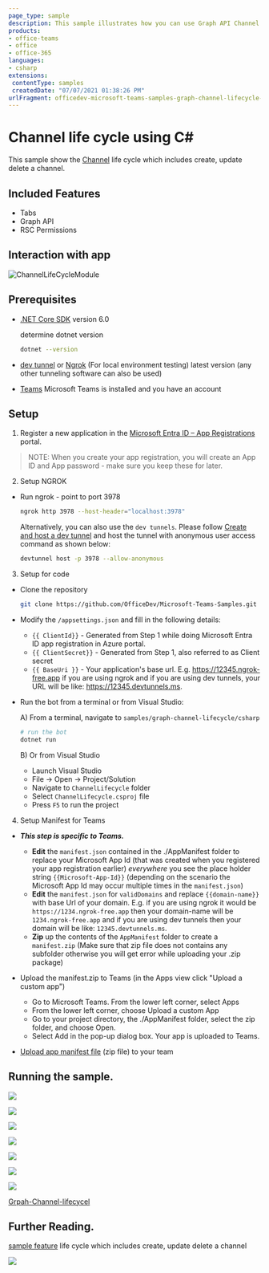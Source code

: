 ```yaml
---
page_type: sample
description: This sample illustrates how you can use Graph API Channel Life Cycle to call Graph APIs through teams tab.
products:
- office-teams
- office
- office-365
languages:
- csharp
extensions:
 contentType: samples
 createdDate: "07/07/2021 01:38:26 PM"
urlFragment: officedev-microsoft-teams-samples-graph-channel-lifecycle-csharp
---
```


# Channel life cycle using C#

This sample show the [Channel](https://docs.microsoft.com/en-us/graph/api/resources/channel?view=graph-rest-1.0) life cycle which includes create, update delete a channel.

## Included Features
* Tabs
* Graph API
* RSC Permissions

## Interaction with app

 ![ChannelLifeCycleModule](ChannelLifecycle/Images/ChannelLifeCycleModule.gif)

## Prerequisites
- [.NET Core SDK](https://dotnet.microsoft.com/download) version 6.0

  determine dotnet version
  ```bash
  dotnet --version
  ```
- [dev tunnel](https://learn.microsoft.com/en-us/azure/developer/dev-tunnels/get-started?tabs=windows) or [Ngrok](https://ngrok.com/download) (For local environment testing) latest version (any other tunneling software can also be used)
  
- [Teams](https://teams.microsoft.com) Microsoft Teams is installed and you have an account

## Setup
1. Register a new application in the [Microsoft Entra ID – App Registrations](https://go.microsoft.com/fwlink/?linkid=2083908) portal.

> NOTE: When you create your app registration, you will create an App ID and App password - make sure you keep these for later.

2. Setup NGROK
 - Run ngrok - point to port 3978

   ```bash
   ngrok http 3978 --host-header="localhost:3978"
   ```  

   Alternatively, you can also use the `dev tunnels`. Please follow [Create and host a dev tunnel](https://learn.microsoft.com/en-us/azure/developer/dev-tunnels/get-started?tabs=windows) and host the tunnel with anonymous user access command as shown below:

   ```bash
   devtunnel host -p 3978 --allow-anonymous
   ```

3. Setup for code

- Clone the repository

    ```bash
    git clone https://github.com/OfficeDev/Microsoft-Teams-Samples.git
    ```

- Modify the `/appsettings.json` and fill in the following details:
  - `{{ ClientId}}` - Generated from Step 1 while doing Microsoft Entra ID app registration in Azure portal.
  - `{{ ClientSecret}}` - Generated from Step 1, also referred to as Client secret
  - `{{ BaseUri }}` - Your application's base url. E.g. https://12345.ngrok-free.app if you are using ngrok and if you are using dev tunnels, your URL will be like: https://12345.devtunnels.ms.

- Run the bot from a terminal or from Visual Studio:

  A) From a terminal, navigate to `samples/graph-channel-lifecycle/csharp`

  ```bash
  # run the bot
  dotnet run
  ```
  B) Or from Visual Studio
    - Launch Visual Studio
  - File -> Open -> Project/Solution
  - Navigate to `ChannelLifecycle` folder
  - Select `ChannelLifecycle.csproj` file
  - Press `F5` to run the project

 4. Setup Manifest for Teams
- __*This step is specific to Teams.*__
    - **Edit** the `manifest.json` contained in the ./AppManifest folder to replace your Microsoft App Id (that was created when you registered your app registration earlier) *everywhere* you see the place holder string `{{Microsoft-App-Id}}` (depending on the scenario the Microsoft App Id may occur multiple times in the `manifest.json`)
    - **Edit** the `manifest.json` for `validDomains` and replace `{{domain-name}}` with base Url of your domain. E.g. if you are using ngrok it would be `https://1234.ngrok-free.app` then your domain-name will be `1234.ngrok-free.app` and if you are using dev tunnels then your domain will be like: `12345.devtunnels.ms`.
    - **Zip** up the contents of the `AppManifest` folder to create a `manifest.zip` (Make sure that zip file does not contains any subfolder otherwise you will get error while uploading your .zip package)

- Upload the manifest.zip to Teams (in the Apps view click "Upload a custom app")
   - Go to Microsoft Teams. From the lower left corner, select Apps
   - From the lower left corner, choose Upload a custom App
   - Go to your project directory, the ./AppManifest folder, select the zip folder, and choose Open.
   - Select Add in the pop-up dialog box. Your app is uploaded to Teams.
- [Upload app manifest file](https://docs.microsoft.com/en-us/microsoftteams/platform/concepts/deploy-and-publish/apps-upload#load-your-package-into-teams) (zip file) to your team

## Running the sample.

  ![](ChannelLifecycle/Images/Image0.png)

  ![](ChannelLifecycle/Images/Image1.PNG)

  ![](ChannelLifecycle/Images/Image2.PNG)

  ![](ChannelLifecycle/Images/Image3.PNG)

  ![](ChannelLifecycle/Images/Image4.png)

  ![](ChannelLifecycle/Images/Image5.png)

  ![](ChannelLifecycle/Images/Image6.png)
  
  [Grpah-Channel-lifecycel](https://learn.microsoft.com/en-us/microsoftteams/plan-teams-lifecycle)
  
## Further Reading.

 [sample feature](https://docs.microsoft.com/en-us/graph/api/resources/channel?view=graph-rest-1.0) life cycle which includes create, update delete a channel
  
 



<img src="https://pnptelemetry.azurewebsites.net/microsoft-teams-samples/samples/graph-channel-lifecycle-csharp" />